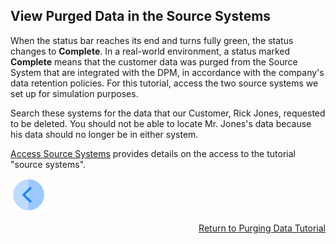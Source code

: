 ## View Purged Data in the Source Systems

When the status bar reaches its end and turns fully green, the status changes to **Complete**. In a real-world environment, a status marked **Complete** means that the customer data was purged from the Source System that are integrated with the DPM, in accordance with the company's data retention policies. For this tutorial, access the two source systems we set up for simulation purposes. 

Search these systems for the data that our Customer, Rick Jones, requested to be deleted. You should not be able to locate Mr. Jones's data because his data should no longer be in either system.

[Access Source Systems](../00_Setup/00_Access_Source_Systems.md) provides details on the access to the tutorial "source systems".

[![Previous](../images/Previous.png)]( 03_04_Purging_Ensure_Marked_Complete.md)[<p align="right"> Return to Purging Data Tutorial</p>](03_01_Purging_Data_Tutorial.md)
